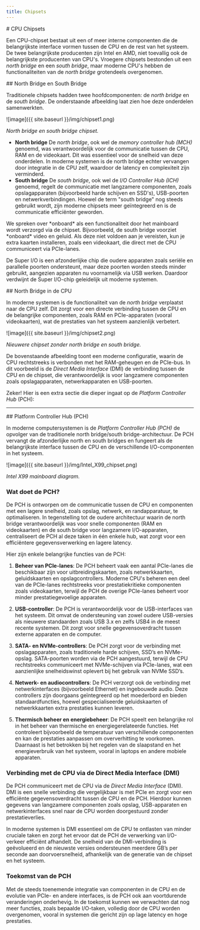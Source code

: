 ```yaml
---
title: Chipsets
---
```


<div class="header1" id="top" markdown = "1"># CPU Chipsets
</div>

Een CPU-chipset bestaat uit een of meer interne componenten die de belangrijkste interface vormen tussen de CPU en de rest van het systeem. De twee belangrijkste producenten zijn Intel en AMD, niet toevallig ook de belangrijkste producenten van CPU's. Vroegere chipsets bestonden uit een *north bridge* en een *south bridge*, maar moderne CPU's hebben de functionaliteiten van de *north bridge* grotendeels overgenomen.

<div class="header2" markdown = "1">## North Bridge en South Bridge
</div>

Traditionele chipsets hadden twee hoofdcomponenten: de *north bridge* en de *south bridge*. De onderstaande afbeelding laat zien hoe deze onderdelen samenwerkten.

![image]({{ site.baseurl }}/img/chipset1.png)

*North bridge en south bridge chipset.*

- __North bridge__ De *north bridge*, ook wel de *memory controller hub (MCH)* genoemd, was verantwoordelijk voor de communicatie tussen de CPU, RAM en de videokaart. Dit was essentieel voor de snelheid van deze onderdelen. In moderne systemen is de north bridge echter vervangen door integratie in de CPU zelf, waardoor de latency en complexiteit zijn verminderd.
- __South bridge__ De *south bridge*, ook wel de *I/O Controller Hub (ICH)* genoemd, regelt de communicatie met langzamere componenten, zoals opslagapparaten (bijvoorbeeld harde schijven en SSD's), USB-poorten en netwerkverbindingen. Hoewel de term "south bridge" nog steeds gebruikt wordt, zijn moderne chipsets meer geïntegreerd en is de communicatie efficiënter geworden.

<div class="note opmerking"><p>
We spreken over *onboard* als een functionaliteit door het mainboard wordt verzorgd via de chipset. Bijvoorbeeld, de south bridge voorziet *onboard* video en geluid. Als deze niet voldoen aan je vereisten, kun je extra kaarten installeren, zoals een videokaart, die direct met de CPU communiceert via PCIe-lanes.
</p></div>

De Super I/O is een afzonderlijke chip die oudere apparaten zoals seriële en parallelle poorten ondersteunt, maar deze poorten worden steeds minder gebruikt, aangezien apparaten nu voornamelijk via USB werken. Daardoor verdwijnt de Super I/O-chip geleidelijk uit moderne systemen.

<div class="header2" markdown = "1">## North Bridge in de CPU
</div>

In moderne systemen is de functionaliteit van de *north bridge* verplaatst naar de CPU zelf. Dit zorgt voor een directe verbinding tussen de CPU en de belangrijke componenten, zoals RAM en PCIe-apparaten (vooral videokaarten), wat de prestaties van het systeem aanzienlijk verbetert.

![image]({{ site.baseurl }}/img/chipset2.png)

*Nieuwere chipset zonder north bridge en south bridge.*

De bovenstaande afbeelding toont een moderne configuratie, waarin de CPU rechtstreeks is verbonden met het RAM-geheugen en de PCIe-bus. In dit voorbeeld is de *Direct Media Interface* (DMI) de verbinding tussen de CPU en de chipset, die verantwoordelijk is voor langzamere componenten zoals opslagapparaten, netwerkapparaten en USB-poorten. 

Zeker! Hier is een extra sectie die dieper ingaat op de *Platform Controller Hub* (PCH):

---

<div class="header2" markdown = "1">## Platform Controller Hub (PCH)
</div>

In moderne computersystemen is de *Platform Controller Hub (PCH)* de opvolger van de traditionele north bridge/south bridge-architectuur. De PCH vervangt de afzonderlijke north en south bridges en fungeert als de belangrijkste interface tussen de CPU en de verschillende I/O-componenten in het systeem.

![image]({{ site.baseurl }}/img/Intel_X99_chipset.png)

*Intel X99 mainboard diagram.*

### Wat doet de PCH?

De PCH is ontworpen om de communicatie tussen de CPU en componenten met een lagere snelheid, zoals opslag, netwerk, en randapparatuur, te optimaliseren. In tegenstelling tot de oudere architectuur waarin de north bridge verantwoordelijk was voor snelle componenten (RAM en videokaarten) en de south bridge voor langzamere I/O-apparaten, centraliseert de PCH al deze taken in één enkele hub, wat zorgt voor een efficiëntere gegevensverwerking en lagere latency.

Hier zijn enkele belangrijke functies van de PCH:

1. **Beheer van PCIe-lanes**: De PCH beheert vaak een aantal PCIe-lanes die beschikbaar zijn voor uitbreidingskaarten, zoals netwerkkaarten, geluidskaarten en opslagcontrollers. Moderne CPU's beheren een deel van de PCIe-lanes rechtstreeks voor prestatiekritieke componenten zoals videokaarten, terwijl de PCH de overige PCIe-lanes beheert voor minder prestatiegevoelige apparaten.

2. **USB-controller**: De PCH is verantwoordelijk voor de USB-interfaces van het systeem. Dit omvat de ondersteuning van zowel oudere USB-versies als nieuwere standaarden zoals USB 3.x en zelfs USB4 in de meest recente systemen. Dit zorgt voor snelle gegevensoverdracht tussen externe apparaten en de computer.

3. **SATA- en NVMe-controllers**: De PCH zorgt voor de verbinding met opslagapparaten, zoals traditionele harde schijven, SSD’s en NVMe-opslag. SATA-poorten worden via de PCH aangestuurd, terwijl de CPU rechtstreeks communiceert met NVMe-schijven via PCIe-lanes, wat een aanzienlijke snelheidswinst oplevert bij het gebruik van NVMe SSD’s.

4. **Netwerk- en audiocontrollers**: De PCH verzorgt ook de verbinding met netwerkinterfaces (bijvoorbeeld Ethernet) en ingebouwde audio. Deze controllers zijn doorgaans geïntegreerd op het moederbord en bieden standaardfuncties, hoewel gespecialiseerde geluidskaarten of netwerkkaarten extra prestaties kunnen leveren.

5. **Thermisch beheer en energiebeheer**: De PCH speelt een belangrijke rol in het beheer van thermische en energiegerelateerde functies. Het controleert bijvoorbeeld de temperatuur van verschillende componenten en kan de prestaties aanpassen om oververhitting te voorkomen. Daarnaast is het betrokken bij het regelen van de slaapstand en het energieverbruik van het systeem, vooral in laptops en andere mobiele apparaten.

### Verbinding met de CPU via de Direct Media Interface (DMI)

De PCH communiceert met de CPU via de *Direct Media Interface* (DMI). DMI is een snelle verbinding die vergelijkbaar is met PCIe en zorgt voor een efficiënte gegevensoverdracht tussen de CPU en de PCH. Hierdoor kunnen gegevens van langzamere componenten zoals opslag, USB-apparaten en netwerkinterfaces snel naar de CPU worden doorgestuurd zonder prestatieverlies.

In moderne systemen is DMI essentieel om de CPU te ontlasten van minder cruciale taken en zorgt het ervoor dat de PCH de verwerking van I/O-verkeer efficiënt afhandelt. De snelheid van de DMI-verbinding is geëvolueerd en de nieuwste versies ondersteunen meerdere GB’s per seconde aan doorvoersnelheid, afhankelijk van de generatie van de chipset en het systeem.

### Toekomst van de PCH

Met de steeds toenemende integratie van componenten in de CPU en de evolutie van PCIe- en andere interfaces, is de PCH ook aan voortdurende veranderingen onderhevig. In de toekomst kunnen we verwachten dat nog meer functies, zoals bepaalde I/O-taken, volledig door de CPU worden overgenomen, vooral in systemen die gericht zijn op lage latency en hoge prestaties.